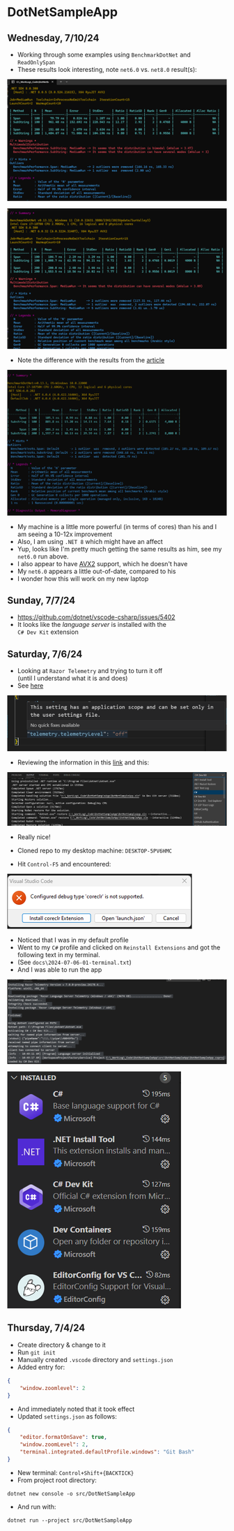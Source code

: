 # DotNetSampleApp

## Wednesday, 7/10/24

- Working through some examples using `BenchmarkDotNet` and `ReadOnlySpan`
- These results look interesting, note `net6.0` vs. `net8.0` result(s):

![1](2024-07-10-01-benchmark-readonlyspan.png)

![1](2024-07-10-02-benchmark-readonlyspan.png)

- Note the difference with the results from the [article](https://www.codemag.com/Article/2207031/Writing-High-Performance-Code-Using-SpanT-and-MemoryT-in-C)

![1](2024-07-10-02-benchmark-from-codemag-article.png)

- My machine is a little more powerful (in terms of cores) than his and I am seeing a 10-12x improvement
- Also, I am using `.NET 8` which might have an affect
- Yup, looks like I'm pretty much getting the same results as him, see my `net6.0` run above.
- I also appear to have [AVX2](https://en.wikipedia.org/wiki/Advanced_Vector_Extensions) support, which he doesn't have
- My `net6.0` appears a little out-of-date, compared to his
- I wonder how this will work on my new laptop

## Sunday, 7/7/24

- https://github.com/dotnet/vscode-csharp/issues/5402
- It looks like the _language server_ is installed with the \
`C# Dev Kit` extension

## Saturday, 7/6/24

- Looking at `Razor Telemetry` and trying to turn it off \
(until I understand what it is and does)
- See [here](https://code.visualstudio.com/docs/getstarted/telemetry#_disable-telemetry-reporting)

![1](2024-07-06-04.png)

- Reviewing the information in this [link](https://code.visualstudio.com/docs/getstarted/telemetry#_output-channel-for-telemetry-events) and this:

![1](2024-07-06-05.png)

- Really nice!

- Cloned repo to my desktop machine: `DESKTOP-5PV6HMC`
- Hit `Control-F5` and encountered:

![1](2024-07-06-01.png)

- Noticed that I was in my default profile
- Went to my `C#` profile and clicked on `Reinstall Extensions` and got the following text in my terminal.
- (See `docs\2024-07-06-01-terminal.txt`)
- And I was able to run the app

![1](2024-07-06-03.png)

![1](2024-07-06-02.png)

## Thursday, 7/4/24

- Create directory & change to it
- Run `git init`
- Manually created `.vscode` directory and `settings.json`
- Added entry for:

```json
{
    "window.zoomlevel": 2
}
```

- And immediately noted that it took effect
- Updated `settings.json` as follows:

```json
{
    "editor.formatOnSave": true,
    "window.zoomLevel": 2,
    "terminal.integrated.defaultProfile.windows": "Git Bash"
}
```

- New terminal: `Control+Shift+{BACKTICK}`
- From project root directory:

```text
dotnet new console -o src/DotNetSampleApp
```

- And run with:

```text
dotnet run --project src/DotNetSampleApp
```
